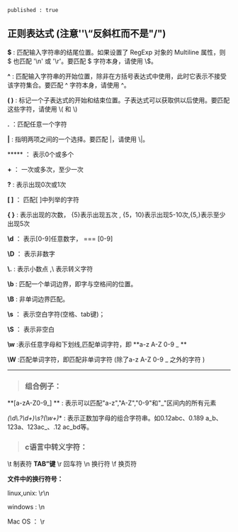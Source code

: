 ```
published : true
```



## 正则表达式   (注意<a color = red>''\\“</a>反斜杠而不是"/")

**$** : 匹配输入字符串的结尾位置。如果设置了 RegExp 对象的 Multiline 属性，则 \$ 也匹配 '\n' 或 '\r'。要匹配 $ 字符本身，请使用 \\\$。

**^** : 匹配输入字符串的开始位置，除非在方括号表达式中使用，此时它表示不接受该字符集合。要匹配 ^ 字符本身，请使用 \^。

**( )** : 标记一个子表达式的开始和结束位置。子表达式可以获取供以后使用。要匹配这些字符，请使用 \\( 和 \\)

**.** ：匹配任意一个字符

**|** : 指明两项之间的一个选择。要匹配 |，请使用 \\|。

***** ： 表示0个或多个

**+** ： 一次或多次，至少一次

**?**  : 表示出现0次或1次

**[ ]** ： 匹配[ ]中列举的字符

**{ }** : 表示出现的次数， {5}表示出现五次 , {5，10}表示出现5-10次,{5,}表示至少出现5次



**\d** ： 表示[0-9]任意数字， === [0-9]       

**\D** ： 表示非数字

**\\.** : 表示小数点 ,\\ 表示转义字符

**\b** : 匹配一个单词边界，即字与空格间的位置。

**\B** : 非单词边界匹配。

**\s** ： 表示空白字符(空格、tab键)；     

**\S** ： 表示非空白

**\w** :表示任意字母和下划线,匹配单词字符，即 **a-z A-Z 0-9 \_ **

**\W** :匹配单词字符，即匹配非单词字符  (除了a-z A-Z 0-9 _ 之外的字符 )

___



> ### 组合例子：

 **[a-zA-Z0-9\_] ** : 表示可以匹配"a-z","A-Z","0-9"和"_"区间内的所有元素

**(\d*\\.?\d+)\s?(\w+)** : 表示正数加字母的组合字符串。如0.12abc、0.189 a_b、123a、123ac_、.12 ac_bd等。





> ### c语言中转义字符：

\t 制表符 **TAB”键**
\r 回车符
\n 换行符
\f 换页符



**文件中的换行符号：** 

linux,unix:     \r\n 

windows    :     \n   

Mac OS   ：   \r
